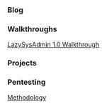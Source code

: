 ### Blog


### Walkthroughs
[LazySysAdmin 1.0 Walkthrough](https://blu0.github.io/LSAWalkthrough)

### Projects


### Pentesting
[Methodology](https://blu0.github.io/Methodology)
